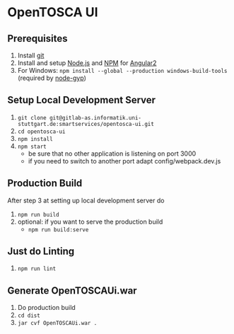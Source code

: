 # OpenTOSCA UI

## Prerequisites
1. Install [git](https://git-scm.com)
2. Install and setup [Node.js](https://nodejs.org/en/) and [NPM](https://www.npmjs.com) for [Angular2](https://angular.io/docs/ts/latest/quickstart.html)
3. For Windows: `npm install --global --production windows-build-tools` (required by [node-gyp](https://github.com/nodejs/node-gyp))

## Setup Local Development Server
1. `git clone git@gitlab-as.informatik.uni-stuttgart.de:smartservices/opentosca-ui.git`
2. `cd opentosca-ui`
3. `npm install`
4. `npm start` 
    - be sure that no other application is listening on port 3000
    - if you need to switch to another port adapt config/webpack.dev.js

## Production Build
After step 3 at setting up local development server do
1. `npm run build`
2. optional: if you want to serve the production build
    - `npm run build:serve`
    
## Just do Linting
1. `npm run lint`


## Generate OpenTOSCAUi.war
1. Do production build
2. `cd dist`
3. `jar cvf OpenTOSCAUi.war .`